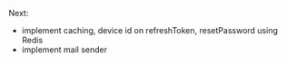 Next:

- implement caching, device id on refreshToken, resetPassword using Redis
- implement mail sender
